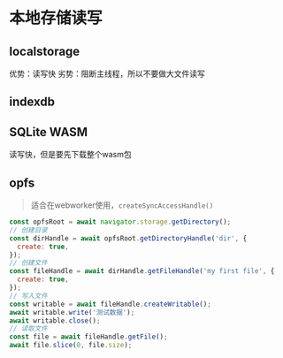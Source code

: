 # 本地存储读写

## localstorage
优势：读写快
劣势：阻断主线程，所以不要做大文件读写

## indexdb

## SQLite WASM
读写快，但是要先下载整个wasm包


## opfs
> 适合在webworker使用，`createSyncAccessHandle() `

```js
const opfsRoot = await navigator.storage.getDirectory();
// 创建目录
const dirHandle = await opfsRoot.getDirectoryHandle('dir', {
  create: true,
});
// 创建文件
const fileHandle = await dirHandle.getFileHandle('my first file', {
  create: true,
});
// 写入文件
const writable = await fileHandle.createWritable();
await writable.write('测试数据');
await writable.close();
// 读取文件
const file = await fileHandle.getFile();
await file.slice(0, file.size);

```